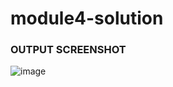 # module4-solution
### OUTPUT SCREENSHOT
![image](https://github.com/Mughal72/module4-solution/assets/82819709/73a73bed-1b0c-4043-bcd5-41de20c0040e)
